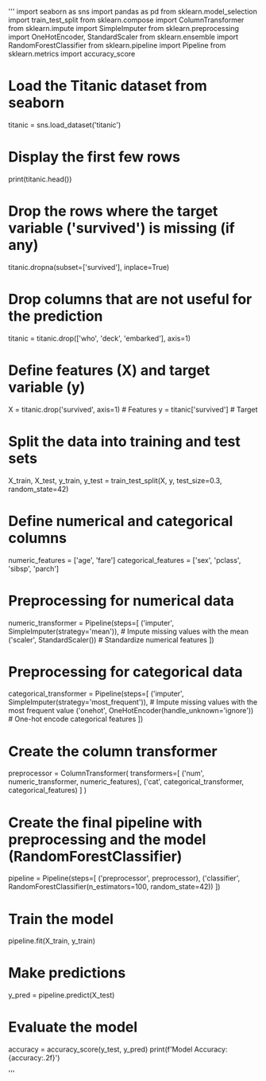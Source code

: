 '''
import seaborn as sns
import pandas as pd
from sklearn.model_selection import train_test_split
from sklearn.compose import ColumnTransformer
from sklearn.impute import SimpleImputer
from sklearn.preprocessing import OneHotEncoder, StandardScaler
from sklearn.ensemble import RandomForestClassifier
from sklearn.pipeline import Pipeline
from sklearn.metrics import accuracy_score

# Load the Titanic dataset from seaborn
titanic = sns.load_dataset('titanic')

# Display the first few rows
print(titanic.head())

# Drop the rows where the target variable ('survived') is missing (if any)
titanic.dropna(subset=['survived'], inplace=True)

# Drop columns that are not useful for the prediction
titanic = titanic.drop(['who', 'deck', 'embarked'], axis=1)

# Define features (X) and target variable (y)
X = titanic.drop('survived', axis=1)  # Features
y = titanic['survived']  # Target

# Split the data into training and test sets
X_train, X_test, y_train, y_test = train_test_split(X, y, test_size=0.3, random_state=42)

# Define numerical and categorical columns
numeric_features = ['age', 'fare']
categorical_features = ['sex', 'pclass', 'sibsp', 'parch']

# Preprocessing for numerical data
numeric_transformer = Pipeline(steps=[
    ('imputer', SimpleImputer(strategy='mean')),  # Impute missing values with the mean
    ('scaler', StandardScaler())  # Standardize numerical features
])

# Preprocessing for categorical data
categorical_transformer = Pipeline(steps=[
    ('imputer', SimpleImputer(strategy='most_frequent')),  # Impute missing values with the most frequent value
    ('onehot', OneHotEncoder(handle_unknown='ignore'))  # One-hot encode categorical features
])

# Create the column transformer
preprocessor = ColumnTransformer(
    transformers=[
        ('num', numeric_transformer, numeric_features),
        ('cat', categorical_transformer, categorical_features)
    ]
)

# Create the final pipeline with preprocessing and the model (RandomForestClassifier)
pipeline = Pipeline(steps=[
    ('preprocessor', preprocessor),
    ('classifier', RandomForestClassifier(n_estimators=100, random_state=42))
])

# Train the model
pipeline.fit(X_train, y_train)

# Make predictions
y_pred = pipeline.predict(X_test)

# Evaluate the model
accuracy = accuracy_score(y_test, y_pred)
print(f'Model Accuracy: {accuracy:.2f}')

'''
